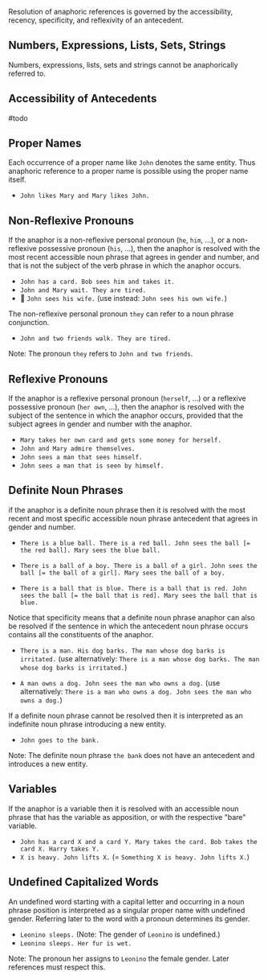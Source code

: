 Resolution of anaphoric references is governed by the accessibility, recency, specificity, and reflexivity of an antecedent.

## Numbers, Expressions, Lists, Sets, Strings

Numbers, expressions, lists, sets and strings cannot be anaphorically referred to.

## Accessibility of Antecedents

#todo
## Proper Names

Each occurrence of a proper name like `John` denotes the same entity. Thus anaphoric reference to a proper name is possible using the proper name itself. 

* `John likes Mary and Mary likes John.`

## Non-Reflexive Pronouns

If the anaphor is a non-reflexive personal pronoun (`he`, `him`, ...), or a non-reflexive possessive pronoun (`his`, ...), then the anaphor is resolved with the most recent accessible noun phrase that agrees in gender and number, and that is not the subject of the verb phrase in which the anaphor occurs.

* `John has a card. Bob sees him and takes it.` 
* `John and Mary wait. They are tired.` 
* 🚫 `John sees his wife.` (use instead: `John sees his own wife.`)

The non-reflexive personal pronoun `they` can refer to a noun phrase conjunction.

* `John and two friends walk. They are tired.`
 
Note: The pronoun `they` refers to `John and two friends`.

## Reflexive Pronouns

If the anaphor is a reflexive personal pronoun (`herself`, ...) or a reflexive possessive pronoun (`her own`, ...), then the anaphor is resolved with the subject of the sentence in which the anaphor occurs, provided that the subject agrees in gender and number with the anaphor.

* `Mary takes her own card and gets some money for herself.`
* `John and Mary admire themselves.`
* `John sees a man that sees himself.`
* `John sees a man that is seen by himself.`

## Definite Noun Phrases

if the anaphor is a definite noun phrase then it is resolved with the most recent and most specific accessible noun phrase antecedent that agrees in gender and number. 

* `There is a blue ball. There is a red ball. John sees the ball [= the red ball]. Mary sees the blue ball. `

* `There is a ball of a boy. There is a ball of a girl. John sees the ball [= the ball of a girl]. Mary sees the ball of a boy. `

* `There is a ball that is blue. There is a ball that is red. John sees the ball [= the ball that is red]. Mary sees the ball that is blue. `
 
Notice that specificity means that a definite noun phrase anaphor can also be resolved if the sentence in which the antecedent noun phrase occurs contains all the constituents of the anaphor. 

* `There is a man. His dog barks. The man whose dog barks is irritated.` (use alternatively: `There is a man whose dog barks. The man whose dog barks is irritated.`) 

* `A man owns a dog. John sees the man who owns a dog.` (use alternatively: `There is a man who owns a dog. John sees the man who owns a dog.`) 
 
If a definite noun phrase cannot be resolved then it is interpreted as an indefinite noun phrase introducing a new entity. 

* `John goes to the bank.` 
 
Note: The definite noun phrase `the bank` does not have an antecedent and introduces a new entity.

## Variables

 If the anaphor is a variable then it is resolved with an accessible noun phrase that has the variable as apposition, or with the respective "bare" variable.

* `John has a card X and a card Y. Mary takes the card. Bob takes the card X. Harry takes Y. `
* `X is heavy. John lifts X.` (= `Something X is heavy. John lifts X.`)

## Undefined Capitalized Words

An undefined word starting with a capital letter and occurring in a noun phrase position is interpreted as a singular proper name with undefined gender. Referring later to the word with a pronoun determines its gender.

*  `Leonino sleeps.`  (Note: The gender of `Leonino` is undefined.)
*  `Leonino sleeps. Her fur is wet.`

Note: The pronoun her assigns to `Leonino` the female gender. Later references must respect this.